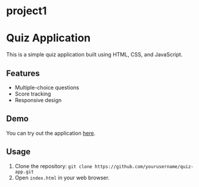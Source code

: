# project1
# Quiz Application

This is a simple quiz application built using HTML, CSS, and JavaScript.

## Features

- Multiple-choice questions
- Score tracking
- Responsive design

## Demo

You can try out the application [here](file:///home/programming-lab/Desktop/quiz/index.html).

## Usage

1. Clone the repository: `git clone https://github.com/yourusername/quiz-app.git`
2. Open `index.html` in your web browser.

